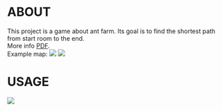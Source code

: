 <h1>ABOUT</h1>
This project is a game about ant farm. Its goal is to find the shortest path from start room to the end.<br>
More info <a href="">PDF</a>.<br>
Example map:
<image src="https://github.com/akajka/lem_in/blob/master/subject/example1.jpg">
<image src="https://github.com/akajka/lem_in/blob/master/subject/example2.jpg">
<h1>USAGE</h1>
<image src="https://github.com/akajka/lem_in/blob/master/subject/Usage.png">
